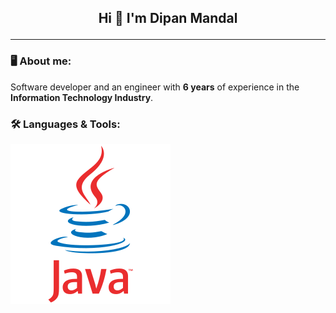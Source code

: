 ## <p align="center">Hi 👋 I'm Dipan Mandal</p>

---

### 🖥 About me:

Software developer and an engineer with **6 years** of experience in the **Information Technology Industry**.

### 🛠 Languages & Tools:

![image](https://github.com/devicons/devicon/blob/master/icons/java/java-original-wordmark.svg)

<!--
**dipan/dipan** is a ✨ _special_ ✨ repository because its `README.md` (this file) appears on your GitHub profile.

Here are some ideas to get you started:

- 🔭 I’m currently working on ...
- 🌱 I’m currently learning ...
- 👯 I’m looking to collaborate on ...
- 🤔 I’m looking for help with ...
- 💬 Ask me about ...
- 📫 How to reach me: ...
- 😄 Pronouns: ...
- ⚡ Fun fact: ...
-->
